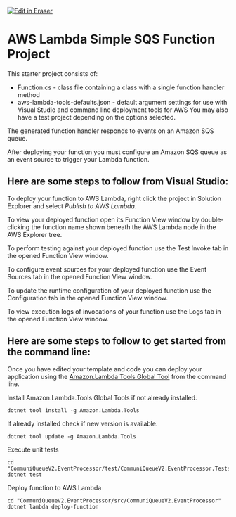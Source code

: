 <p><a target="_blank" href="https://app.eraser.io/workspace/tSK77B9wLVWY3YpbhYEL" id="edit-in-eraser-github-link"><img alt="Edit in Eraser" src="https://firebasestorage.googleapis.com/v0/b/second-petal-295822.appspot.com/o/images%2Fgithub%2FOpen%20in%20Eraser.svg?alt=media&amp;token=968381c8-a7e7-472a-8ed6-4a6626da5501"></a></p>

# AWS Lambda Simple SQS Function Project
This starter project consists of:

- Function.cs - class file containing a class with a single function handler method
- aws-lambda-tools-defaults.json - default argument settings for use with Visual Studio and command line deployment tools for AWS
You may also have a test project depending on the options selected.

The generated function handler responds to events on an Amazon SQS queue.

After deploying your function you must configure an Amazon SQS queue as an event source to trigger your Lambda function.

## Here are some steps to follow from Visual Studio:
To deploy your function to AWS Lambda, right click the project in Solution Explorer and select _Publish to AWS Lambda_.

To view your deployed function open its Function View window by double-clicking the function name shown beneath the AWS Lambda node in the AWS Explorer tree.

To perform testing against your deployed function use the Test Invoke tab in the opened Function View window.

To configure event sources for your deployed function use the Event Sources tab in the opened Function View window.

To update the runtime configuration of your deployed function use the Configuration tab in the opened Function View window.

To view execution logs of invocations of your function use the Logs tab in the opened Function View window.

## Here are some steps to follow to get started from the command line:
Once you have edited your template and code you can deploy your application using the [﻿Amazon.Lambda.Tools Global Tool](https://github.com/aws/aws-extensions-for-dotnet-cli#aws-lambda-amazonlambdatools) from the command line.

Install Amazon.Lambda.Tools Global Tools if not already installed.

```
dotnet tool install -g Amazon.Lambda.Tools
```
If already installed check if new version is available.

```
dotnet tool update -g Amazon.Lambda.Tools
```
Execute unit tests

```
cd "CommuniQueueV2.EventProcessor/test/CommuniQueueV2.EventProcessor.Tests"
dotnet test
```
Deploy function to AWS Lambda

```
cd "CommuniQueueV2.EventProcessor/src/CommuniQueueV2.EventProcessor"
dotnet lambda deploy-function
```




<!--- Eraser file: https://app.eraser.io/workspace/tSK77B9wLVWY3YpbhYEL --->